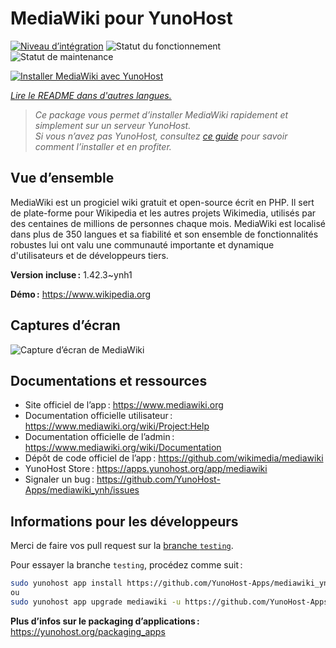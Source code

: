 <!--
Nota bene : ce README est automatiquement généré par <https://github.com/YunoHost/apps/tree/master/tools/readme_generator>
Il NE doit PAS être modifié à la main.
-->

# MediaWiki pour YunoHost

[![Niveau d’intégration](https://dash.yunohost.org/integration/mediawiki.svg)](https://ci-apps.yunohost.org/ci/apps/mediawiki/) ![Statut du fonctionnement](https://ci-apps.yunohost.org/ci/badges/mediawiki.status.svg) ![Statut de maintenance](https://ci-apps.yunohost.org/ci/badges/mediawiki.maintain.svg)

[![Installer MediaWiki avec YunoHost](https://install-app.yunohost.org/install-with-yunohost.svg)](https://install-app.yunohost.org/?app=mediawiki)

*[Lire le README dans d'autres langues.](./ALL_README.md)*

> *Ce package vous permet d’installer MediaWiki rapidement et simplement sur un serveur YunoHost.*  
> *Si vous n’avez pas YunoHost, consultez [ce guide](https://yunohost.org/install) pour savoir comment l’installer et en profiter.*

## Vue d’ensemble

MediaWiki est un progiciel wiki gratuit et open-source écrit en PHP. Il sert de plate-forme pour Wikipedia et les autres projets Wikimedia, utilisés par des centaines de millions de personnes chaque mois. MediaWiki est localisé dans plus de 350 langues et sa fiabilité et son ensemble de fonctionnalités robustes lui ont valu une communauté importante et dynamique d'utilisateurs et de développeurs tiers.


**Version incluse :** 1.42.3~ynh1

**Démo :** <https://www.wikipedia.org>

## Captures d’écran

![Capture d’écran de MediaWiki](./doc/screenshots/screenshot.png)

## Documentations et ressources

- Site officiel de l’app : <https://www.mediawiki.org>
- Documentation officielle utilisateur : <https://www.mediawiki.org/wiki/Project:Help>
- Documentation officielle de l’admin : <https://www.mediawiki.org/wiki/Documentation>
- Dépôt de code officiel de l’app : <https://github.com/wikimedia/mediawiki>
- YunoHost Store : <https://apps.yunohost.org/app/mediawiki>
- Signaler un bug : <https://github.com/YunoHost-Apps/mediawiki_ynh/issues>

## Informations pour les développeurs

Merci de faire vos pull request sur la [branche `testing`](https://github.com/YunoHost-Apps/mediawiki_ynh/tree/testing).

Pour essayer la branche `testing`, procédez comme suit :

```bash
sudo yunohost app install https://github.com/YunoHost-Apps/mediawiki_ynh/tree/testing --debug
ou
sudo yunohost app upgrade mediawiki -u https://github.com/YunoHost-Apps/mediawiki_ynh/tree/testing --debug
```

**Plus d’infos sur le packaging d’applications :** <https://yunohost.org/packaging_apps>
